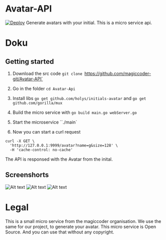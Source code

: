 # Avatar-API
[![Deploy](https://www.herokucdn.com/deploy/button.svg)](https://dashboard.heroku.com/new?template=https://github.com/magiccoder-git/Avatar-API)
Generate avatars with your initial. This is a micro service api.

# Doku
## Getting started
1. Download the src code `git clone `https://github.com/magiccoder-git/Avatar-API`
2. Go in the folder `cd Avatar-Api`
3. Install libs `go get github.com/holys/initials-avatar` and `go get github.com/gorilla/mux`
4. Build the micro service with `go build main.go webServer.go`
5. Start the microservice ``./main`

6. Now you can start a curl request
``` 
curl -X GET \
  'http://127.0.0.1:9999/avatar?name=g&size=128' \
  -H 'cache-control: no-cache' 
```
The API is responsed with the Avatar from the inital.

## Screenshorts

![Alt text](https://i.gyazo.com/7e4c025762c89fc59f5b88fa88854fbc.png "G")
![Alt text](https://i.gyazo.com/ad3193d15b452a429ca4262f302dc7f9.png "M")
![Alt text](https://i.gyazo.com/a0af1e40a5e799060c6343ef4d7864e4.png "V")



# Legal
This is a small micro service from the magiccoder organisation. We use the same for our project, to generate your avatar. This micro service is Open Source. And you can use that without any copyright.
